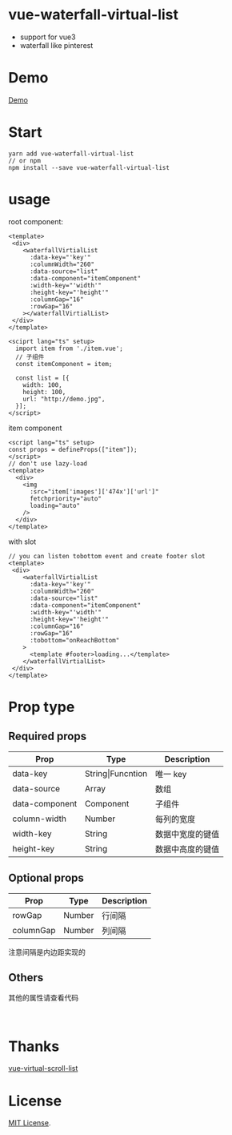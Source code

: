 # vue-waterfall-virtual-list

- support for vue3
- waterfall like pinterest

# Demo

[Demo](https://dajiaman.github.io/vue-waterfall-virtuallist/index.html)
<br/>

# Start

```
yarn add vue-waterfall-virtual-list
// or npm
npm install --save vue-waterfall-virtual-list
```

# usage

root component:

```
<template>
 <div>
    <waterfallVirtialList
      :data-key="'key'"
      :columnWidth="260"
      :data-source="list"
      :data-component="itemComponent"
      :width-key="'width'"
      :height-key="'height'"
      :columnGap="16"
      :rowGap="16"
    ></waterfallVirtialList>
 </div>
</template>

<sciprt lang="ts" setup>
  import item from './item.vue';
  // 子组件
  const itemComponent = item;

  const list = [{
    width: 100,
    height: 100,
    url: "http://demo.jpg",
  }];
</script>
```

item component

``` vue
<script lang="ts" setup>
const props = defineProps(["item"]);
</script>
// don't use lazy-load
<template>
  <div>
    <img
      :src="item['images']['474x']['url']"
      fetchpriority="auto"
      loading="auto"
    />
  </div>
</template>
```

with slot

``` vue
// you can listen tobottom event and create footer slot
<template>
 <div>
    <waterfallVirtialList
      :data-key="'key'"
      :columnWidth="260"
      :data-source="list"
      :data-component="itemComponent"
      :width-key="'width'"
      :height-key="'height'"
      :columnGap="16"
      :rowGap="16"
      :tobottom="onReachBottom"
    >
      <template #footer>loading...</template>
    </waterfallVirtialList>
 </div>
</template>
````

# Prop type

## Required props

| Prop           | Type              | Description      |
| -------------- | ----------------- | ---------------- |
| data-key       | String\|Funcntion | 唯一 key         |
| data-source    | Array             | 数组             |
| data-component | Component         | 子组件           |
| column-width   | Number            | 每列的宽度       |
| width-key      | String            | 数据中宽度的键值 |
| height-key     | String            | 数据中高度的键值 |

## Optional props

| Prop      | Type   | Description |
| --------- | ------ | ----------- |
| rowGap    | Number | 行间隔      |
| columnGap | Number | 列间隔      |

注意间隔是内边距实现的

## Others

其他的属性请查看代码

<br/>

# Thanks

[vue-virtual-scroll-list](https://github.com/tangbc/vue-virtual-scroll-list)

# License

[MIT License](https://github.com/tangbc/vue-virtual-scroll-list/blob/master/LICENSE).
